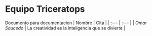 # Equipo Triceratops
Documento para documentacion
| Nombre | Cita |
| :--- | :--- | 
| *Omar Saucedo* | La creatividad es la inteligencia que se divierte |
